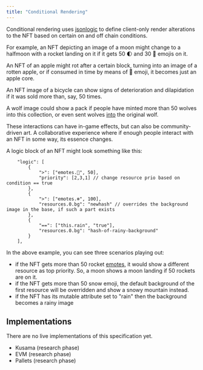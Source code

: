 ```yaml
---
title: "Conditional Rendering"
---
```


Conditional rendering uses [jsonlogic](https://jsonlogic.com/) to define client-only render alterations to the NFT based on certain on and off chain conditions.

For example, an NFT depicting an image of a moon might change to a halfmoon with a rocket landing on it if it gets 50 🌓 and 30 🚀 emojis on it. 

An NFT of an apple might rot after a certain block, turning into an image of a rotten apple, or if consumed in time by means of 🍴 emoji, it becomes just an apple core.

An NFT image of a bicycle can show signs of deterioration and dilapidation if it was sold more than, say, 50 times.

A wolf image could show a pack if people have minted more than 50 wolves into this collection, or even sent wolves [into](lego1-nested.md) the original wolf.

These interactions can have in-game effects, but can also be community-driven art. A collaborative experience where if enough people interact with an NFT in some way, its essence changes.

A logic block of an NFT might look something like this:

```
    "logic": [
        {
            ">": ["emotes.🚀", 50],
            "priority": [2,3,1] // change resource prio based on condition == true
        },
        {
            ">": ["emotes.❄", 100],
            "resources.0.bg": "newhash" // overrides the background image in the base, if such a part exists
        },
        {
            "==": ["this.rain", "true"],
            "resources.0.bg": "hash-of-rainy-background"
        }
    ],
```

In the above example, you can see three scenarios playing out:

- if the NFT gets more than 50 rocket [emotes](lego3-emote.md), it would show a different resource as top priority. So, a moon shows a moon landing if 50 rockets are on it.
- if the NFT gets more than 50 snow emoji, the default background of the first resource will be overridden and show a snowy mountain instead.
- if the NFT has its mutable attribute set to "rain" then the background becomes a rainy image

## Implementations

There are no live implementations of this specification yet.

- Kusama (research phase)
- EVM (research phase)
- Pallets (research phase)